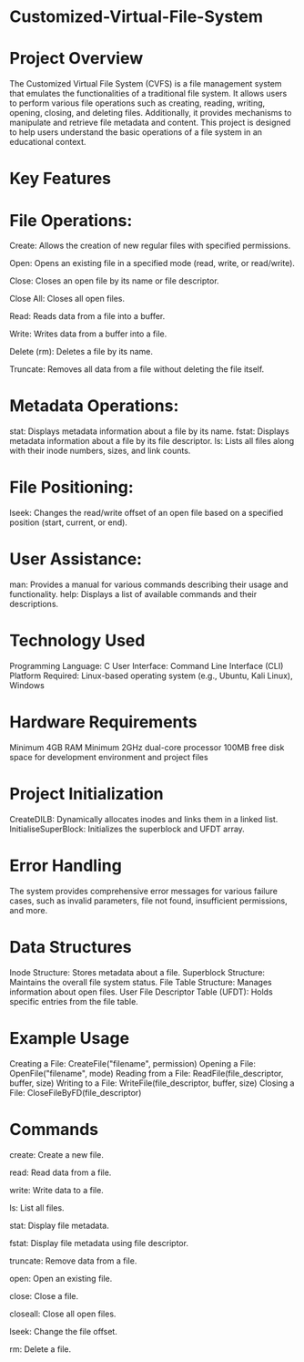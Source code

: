 # Customized-Virtual-File-System
# **Project Overview**
The Customized Virtual File System (CVFS) is a file management system that emulates the functionalities of a traditional file system. It allows users to perform various file operations such as creating, reading, writing, opening, closing, and deleting files. Additionally, it provides mechanisms to manipulate and retrieve file metadata and content. This project is designed to help users understand the basic operations of a file system in an educational context.

# **Key Features**
# **File Operations:**

Create: Allows the creation of new regular files with specified permissions.

Open: Opens an existing file in a specified mode (read, write, or read/write).

Close: Closes an open file by its name or file descriptor.

Close All: Closes all open files.

Read: Reads data from a file into a buffer.

Write: Writes data from a buffer into a file.

Delete (rm): Deletes a file by its name.

Truncate: Removes all data from a file without deleting the file itself.

# **Metadata Operations:**

stat: Displays metadata information about a file by its name.
fstat: Displays metadata information about a file by its file descriptor.
ls: Lists all files along with their inode numbers, sizes, and link counts.

# **File Positioning:**

lseek: Changes the read/write offset of an open file based on a specified position (start, current, or end).

# **User Assistance:**

man: Provides a manual for various commands describing their usage and functionality.
help: Displays a list of available commands and their descriptions.

# **Technology Used**
Programming Language: C
User Interface: Command Line Interface (CLI)
Platform Required: Linux-based operating system (e.g., Ubuntu, Kali Linux), Windows

# **Hardware Requirements**
Minimum 4GB RAM
Minimum 2GHz dual-core processor
100MB free disk space for development environment and project files

# **Project Initialization**
CreateDILB: Dynamically allocates inodes and links them in a linked list.
InitialiseSuperBlock: Initializes the superblock and UFDT array.

# **Error Handling**
The system provides comprehensive error messages for various failure cases, such as invalid parameters, file not found, insufficient permissions, and more.

# **Data Structures**
Inode Structure: Stores metadata about a file.
Superblock Structure: Maintains the overall file system status.
File Table Structure: Manages information about open files.
User File Descriptor Table (UFDT): Holds specific entries from the file table.

# **Example Usage**
Creating a File: CreateFile("filename", permission)
Opening a File: OpenFile("filename", mode)
Reading from a File: ReadFile(file_descriptor, buffer, size)
Writing to a File: WriteFile(file_descriptor, buffer, size)
Closing a File: CloseFileByFD(file_descriptor)

# **Commands**
create: Create a new file.

read: Read data from a file.

write: Write data to a file.

ls: List all files.

stat: Display file metadata.

fstat: Display file metadata using file descriptor.

truncate: Remove data from a file.

open: Open an existing file.

close: Close a file.

closeall: Close all open files.

lseek: Change the file offset.

rm: Delete a file.

